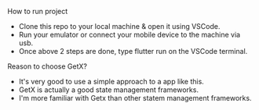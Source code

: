 How to run project
  * Clone this repo to your local machine & open it using VSCode.
  * Run your emulator or connect your mobile device to the machine via usb.
  * Once above 2 steps are done, type flutter run on the VSCode terminal.


Reason to choose GetX?
  * It's very good to use a simple approach to a app like this.
  * GetX is actually a good state management frameworks.
  * I'm more familiar with Getx than other statem management frameworks. 